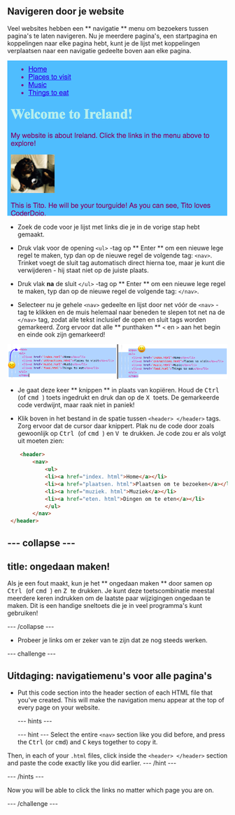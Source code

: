## Navigeren door je website

Veel websites hebben een ** navigatie ** menu om bezoekers tussen pagina's te laten navigeren. Nu je meerdere pagina's, een startpagina en koppelingen naar elke pagina hebt, kunt je de lijst met koppelingen verplaatsen naar een navigatie gedeelte boven aan elke pagina.

![Example of a web page with navigation links at the top](images/egNavLinksAtTop.png)

- Zoek de code voor je lijst met links die je in de vorige stap hebt gemaakt.

- Druk vlak voor de opening `<ul>` -tag op ** Enter ** om een ​​nieuwe lege regel te maken, typ dan op de nieuwe regel de volgende tag: `<nav>`. Trinket voegt de sluit tag automatisch direct hierna toe, maar je kunt die verwijderen - hij staat niet op de juiste plaats.

- Druk vlak **na** de sluit `</ul>` -tag op ** Enter ** om een ​​nieuwe lege regel te maken, typ dan op de nieuwe regel de volgende tag: `</nav>`.

- Selecteer nu je gehele `<nav>` gedeelte en lijst door net vóór de `<nav>` -tag te klikken en de muis helemaal naar beneden te slepen tot net na de ` </nav>` tag, zodat alle tekst inclusief de open en sluit tags worden gemarkeerd. Zorg ervoor dat alle ** punthaken ** `<` en `>` aan het begin en einde ook zijn gemarkeerd!

![Text on the left is not fully selected while the text on the right is](images/egSelectedYayWoops.png)

- Je gaat deze keer ** knippen ** in plaats van kopiëren. Houd de <kbd>Ctrl</kbd> (of <kbd> cmd </kbd>) toets ingedrukt en druk dan op de <kbd> X </kbd> toets. De gemarkeerde code verdwijnt, maar raak niet in paniek!

- Klik boven in het bestand in de spatie tussen `<header> </header>` tags. Zorg ervoor dat de cursor daar knippert. Plak nu de code door zoals gewoonlijk op <kbd> Ctrl </kbd> (of <kbd> cmd </kbd>) en <kbd> V </kbd> te drukken. Je code zou er als volgt uit moeten zien:

```html
    <header>
        <nav>
            <ul>
            <li><a href="index. html">Home</a></li>
            <li><a href="plaatsen. html">Plaatsen om te bezoeken</a></li>
            <li><a href="muziek. html">Muziek</a></li>
            <li><a href="eten. html">Dingen om te eten</a></li>
            </ul>
        </nav>
 </header>

```

## \--- collapse \---

## title: ongedaan maken!

Als je een fout maakt, kun je het ** ongedaan maken ** door samen op <kbd> Ctrl </kbd> (of <kbd> cmd </kbd>) en <kbd> Z </kbd> te drukken. Je kunt deze toetscombinatie meestal meerdere keren indrukken om de laatste paar wijzigingen ongedaan te maken. Dit is een handige sneltoets die je in veel programma's kunt gebruiken!

\--- /collapse \---

- Probeer je links om er zeker van te zijn dat ze nog steeds werken.

\--- challenge \---

## Uitdaging: navigatiemenu's voor alle pagina's

- Put this code section into the header section of each HTML file that you've created. This will make the navigation menu appear at the top of every page on your website.
    
    \--- hints \---
    
    \--- hint \--- Select the entire `<nav>` section like you did before, and press the <kbd>Ctrl</kbd> (or <kbd>cmd</kbd>) and <kbd>C</kbd> keys together to copy it.

Then, in each of your `.html` files, click inside the `<header> </header>` section and paste the code exactly like you did earlier. \--- /hint \---

\--- /hints \---

Now you will be able to click the links no matter which page you are on.

\--- /challenge \---
